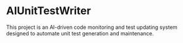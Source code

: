 # AIUnitTestWriter
This project is an AI-driven code monitoring and test updating system designed to automate unit test generation and maintenance.
